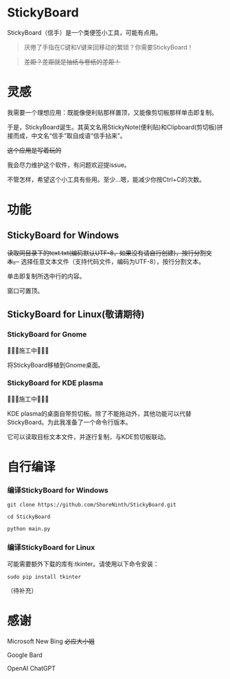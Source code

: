 # StickyBoard
StickyBoard（信手）是一个类便签小工具，可能有点用。

> 厌倦了手指在C键和V键来回移动的繁琐？你需要StickyBoard！

> ~~差距？差距就是抽纸与卷纸的差距！~~

# 灵感
我需要一个理想应用：既能像便利贴那样置顶，又能像剪切板那样单击即复制。

于是，StickyBoard诞生。其英文名用StickyNote(便利贴)和Clipboard(剪切板)拼接而成，中文名“信手”取自成语“信手拈来”。

~~这个应用是写着玩的~~

我会尽力维护这个软件，有问题欢迎提issue。

不管怎样，希望这个小工具有些用。至少...嗯，能减少你按Ctrl+C的次数。

# 功能

## StickyBoard for Windows

~~读取同目录下的text.txt(编码默认UTF-8，如果没有请自行创建)，按行分割文本。~~
选择任意文本文件（支持代码文件，编码为UTF-8），按行分割文本。

单击即复制所选中行的内容。

窗口可置顶。

## StickyBoard for Linux(敬请期待)

### StickyBoard for Gnome

🚧🚧🚧施工中🚧🚧🚧

将StickyBoard移植到Gnome桌面。

### StickyBoard for KDE plasma 

🚧🚧🚧施工中🚧🚧🚧

KDE plasma的桌面自带剪切板。除了不能拖动外，其他功能可以代替StickyBoard。为此我准备了一个命令行版本。

它可以读取目标文本文件，并逐行复制，与KDE剪切板联动。

# 自行编译

### 编译StickyBoard for Windows


```
git clone https://github.com/ShoreNinth/StickyBoard.git

cd StickyBoard

python main.py
```

### 编译StickyBoard for Linux

可能需要额外下载的库有:tkinter。请使用以下命令安装：

```
sudo pip install tkinter
```

（待补充）


# 感谢
Microsoft New Bing ~~必应大小姐~~

Google Bard

OpenAI ChatGPT
